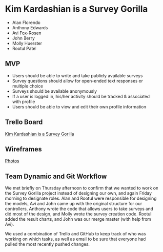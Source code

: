 # Kim Kardashian is a Survey Gorilla

* Alan Florendo
* Anthony Edwards
* Avi Fox-Rosen
* John Berry
* Molly Huerster
* Rootul Patel

## MVP

- Users should be able to write and take publicly available surveys
- Survey questions should allow for open-ended text responses or multiple choice
- Surveys should be available anonymously
- If a user is logged in, his/her activity should be tracked & associated with profile
- Users should be able to view and edit their own profile information

## Trello Board

[Kim Kardashian is a Survey Gorilla](https://trello.com/b/FbJwHIXf/kim-kardashian-is-a-survey-gorila)

## Wireframes

[Photos](/wireframes)

## Team Dynamic and Git Workflow

We met briefly on Thursday afternoon to confirm that we wanted to work on the Survey Gorilla project instead of designing our own, and again Friday morning to designate roles. Alan and Rootul were responsible for designing the models, Avi and John came up with the original structure for our controllers, Anthony wrote the code that allows users to take surveys and did most of the design, and Molly wrote the survey creation code. Rootul added the result charts, and John was our merge master (with help from Avi).

We used a combination of Trello and GitHub to keep track of who was working on which tasks, as well as email to be sure that everyone had pulled the most recently pushed changes.
